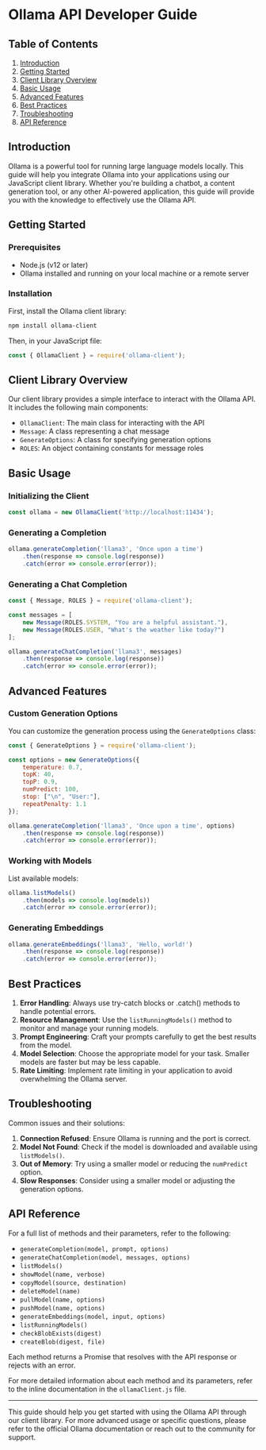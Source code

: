 # Ollama API Developer Guide

## Table of Contents
1. [Introduction](#introduction)
2. [Getting Started](#getting-started)
3. [Client Library Overview](#client-library-overview)
4. [Basic Usage](#basic-usage)
5. [Advanced Features](#advanced-features)
6. [Best Practices](#best-practices)
7. [Troubleshooting](#troubleshooting)
8. [API Reference](#api-reference)

## Introduction

Ollama is a powerful tool for running large language models locally. This guide will help you integrate Ollama into your applications using our JavaScript client library. Whether you're building a chatbot, a content generation tool, or any other AI-powered application, this guide will provide you with the knowledge to effectively use the Ollama API.

## Getting Started

### Prerequisites

- Node.js (v12 or later)
- Ollama installed and running on your local machine or a remote server

### Installation

First, install the Ollama client library:

```bash
npm install ollama-client
```

Then, in your JavaScript file:

```javascript
const { OllamaClient } = require('ollama-client');
```

## Client Library Overview

Our client library provides a simple interface to interact with the Ollama API. It includes the following main components:

- `OllamaClient`: The main class for interacting with the API
- `Message`: A class representing a chat message
- `GenerateOptions`: A class for specifying generation options
- `ROLES`: An object containing constants for message roles

## Basic Usage

### Initializing the Client

```javascript
const ollama = new OllamaClient('http://localhost:11434');
```

### Generating a Completion

```javascript
ollama.generateCompletion('llama3', 'Once upon a time')
    .then(response => console.log(response))
    .catch(error => console.error(error));
```

### Generating a Chat Completion

```javascript
const { Message, ROLES } = require('ollama-client');

const messages = [
    new Message(ROLES.SYSTEM, "You are a helpful assistant."),
    new Message(ROLES.USER, "What's the weather like today?")
];

ollama.generateChatCompletion('llama3', messages)
    .then(response => console.log(response))
    .catch(error => console.error(error));
```

## Advanced Features

### Custom Generation Options

You can customize the generation process using the `GenerateOptions` class:

```javascript
const { GenerateOptions } = require('ollama-client');

const options = new GenerateOptions({
    temperature: 0.7,
    topK: 40,
    topP: 0.9,
    numPredict: 100,
    stop: ["\n", "User:"],
    repeatPenalty: 1.1
});

ollama.generateCompletion('llama3', 'Once upon a time', options)
    .then(response => console.log(response))
    .catch(error => console.error(error));
```

### Working with Models

List available models:

```javascript
ollama.listModels()
    .then(models => console.log(models))
    .catch(error => console.error(error));
```

### Generating Embeddings

```javascript
ollama.generateEmbeddings('llama3', 'Hello, world!')
    .then(response => console.log(response))
    .catch(error => console.error(error));
```

## Best Practices

1. **Error Handling**: Always use try-catch blocks or .catch() methods to handle potential errors.
2. **Resource Management**: Use the `listRunningModels()` method to monitor and manage your running models.
3. **Prompt Engineering**: Craft your prompts carefully to get the best results from the model.
4. **Model Selection**: Choose the appropriate model for your task. Smaller models are faster but may be less capable.
5. **Rate Limiting**: Implement rate limiting in your application to avoid overwhelming the Ollama server.

## Troubleshooting

Common issues and their solutions:

1. **Connection Refused**: Ensure Ollama is running and the port is correct.
2. **Model Not Found**: Check if the model is downloaded and available using `listModels()`.
3. **Out of Memory**: Try using a smaller model or reducing the `numPredict` option.
4. **Slow Responses**: Consider using a smaller model or adjusting the generation options.

## API Reference

For a full list of methods and their parameters, refer to the following:

- `generateCompletion(model, prompt, options)`
- `generateChatCompletion(model, messages, options)`
- `listModels()`
- `showModel(name, verbose)`
- `copyModel(source, destination)`
- `deleteModel(name)`
- `pullModel(name, options)`
- `pushModel(name, options)`
- `generateEmbeddings(model, input, options)`
- `listRunningModels()`
- `checkBlobExists(digest)`
- `createBlob(digest, file)`

Each method returns a Promise that resolves with the API response or rejects with an error.

For more detailed information about each method and its parameters, refer to the inline documentation in the `ollamaClient.js` file.

---

This guide should help you get started with using the Ollama API through our client library. For more advanced usage or specific questions, please refer to the official Ollama documentation or reach out to the community for support.